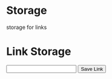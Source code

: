 # Storage
storage for links

<!DOCTYPE html>
<html>
<head>
	<title>Link Storage</title>
	<script src="linkStorage.js"></script>
</head>
<body>
	<h1>Link Storage</h1>
	<input type="text" id="linkInput">
	<button onclick="saveLink()">Save Link</button>
	<ul id="linkList"></ul>
</body>
</html>
